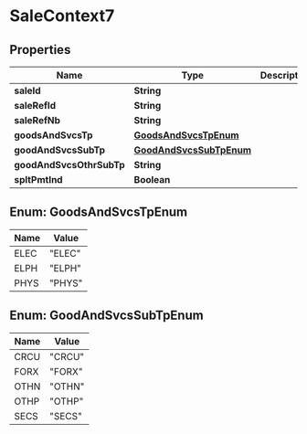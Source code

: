

# SaleContext7

## Properties

Name | Type | Description | Notes
------------ | ------------- | ------------- | -------------
**saleId** | **String** |  |  [optional]
**saleRefId** | **String** |  |  [optional]
**saleRefNb** | **String** |  |  [optional]
**goodsAndSvcsTp** | [**GoodsAndSvcsTpEnum**](#GoodsAndSvcsTpEnum) |  |  [optional]
**goodAndSvcsSubTp** | [**GoodAndSvcsSubTpEnum**](#GoodAndSvcsSubTpEnum) |  |  [optional]
**goodAndSvcsOthrSubTp** | **String** |  |  [optional]
**spltPmtInd** | **Boolean** |  |  [optional]



## Enum: GoodsAndSvcsTpEnum

Name | Value
---- | -----
ELEC | &quot;ELEC&quot;
ELPH | &quot;ELPH&quot;
PHYS | &quot;PHYS&quot;



## Enum: GoodAndSvcsSubTpEnum

Name | Value
---- | -----
CRCU | &quot;CRCU&quot;
FORX | &quot;FORX&quot;
OTHN | &quot;OTHN&quot;
OTHP | &quot;OTHP&quot;
SECS | &quot;SECS&quot;



